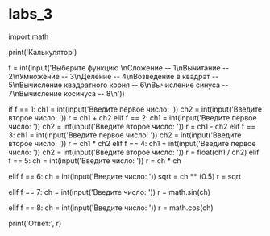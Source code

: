 # labs_3

import math

print('Калькулятор')

f = int(input('Выберите функцию \nСложение -- 1\nВычитание -- 2\nУмножение -- 3\nДеление -- 4\nВозведение в квадрат -- 5\nВычисление квадратного корня -- 6\nВычисление синуса -- 7\nВычисление косинуса -- 8\n'))

if f == 1:
ch1 = int(input('Введите первое число: '))
ch2 = int(input('Введите второе число: '))
r = ch1 + ch2
elif f == 2:
ch1 = int(input('Введите первое число: '))
ch2 = int(input('Введите второе число: '))
r = ch1 - ch2
elif f == 3:
ch1 = int(input('Введите первое число: '))
ch2 = int(input('Введите второе число: '))
r = ch1 * ch2
elif f == 4:
ch1 = int(input('Введите первое число: '))
ch2 = int(input('Введите второе число: '))
r = float(ch1 / ch2)
elif f == 5:
ch = int(input('Введите число: '))
r = ch * ch

elif f == 6:
ch = int(input('Введите число: '))
sqrt = ch ** (0.5)
r = sqrt

elif f == 7:
ch = int(input('Введите число: '))
r = math.sin(ch)

elif f == 8:
ch = int(input('Введите число: '))
r = math.cos(ch)

print('Ответ:', r)
